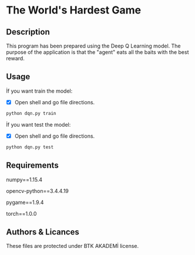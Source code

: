 # The World's Hardest Game 
## Description
This program has been prepared using the Deep Q Learning model. The purpose of the application is that the "agent" eats all the baits with the best reward.

## Usage

İf you want train the model:
- [x] Open shell and go file directions.

```bash
python dqn.py train
```

İf you want test the model:
- [x] Open shell and go file directions.

```bash
python dqn.py test
```


## Requirements

numpy==1.15.4

opencv-python==3.4.4.19

pygame==1.9.4

torch==1.0.0


## Authors & Licances

These files are protected under BTK AKADEMİ license. 
